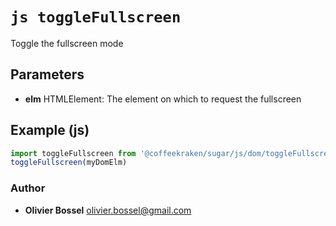 


<!-- @namespace    sugar.js.dom -->
<!-- @name    toggleFullscreen -->

# ```js toggleFullscreen ```


Toggle the fullscreen mode

## Parameters

- **elm**  HTMLElement: The element on which to request the fullscreen



## Example (js)

```js
import toggleFullscreen from '@coffeekraken/sugar/js/dom/toggleFullscreen'
toggleFullscreen(myDomElm)
```


### Author
- **Olivier Bossel** <a href="mailto:olivier.bossel@gmail.com">olivier.bossel@gmail.com</a> 



